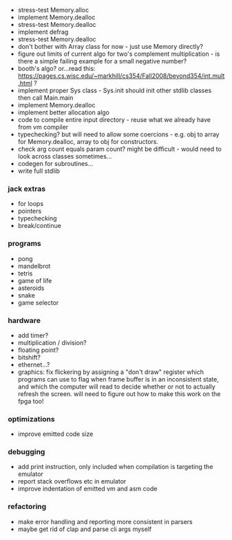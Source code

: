 - stress-test Memory.alloc
- implement Memory.dealloc
- stress-test Memory.dealloc
- implement defrag
- stress-test Memory.dealloc
- don't bother with Array class for now - just use Memory directly?
- figure out limits of current algo for two's complement multiplication - is there a simple failing example for a small negative number?
- booth's algo? or...read this: https://pages.cs.wisc.edu/~markhill/cs354/Fall2008/beyond354/int.mult.html ?
- implement proper Sys class - Sys.init should init other stdlib classes then call Main.main
- implement Memory.dealloc
- implement better allocation algo
- code to compile entire input directory - reuse what we already have from vm compiler
- typechecking? but will need to allow some coercions - e.g. obj to array for Memory.dealloc, array to obj for constructors.
- check arg count equals param count? might be difficult - would need to look across classes sometimes...
- codegen for subroutines...
- write full stdlib

### jack extras

- for loops
- pointers
- typechecking
- break/continue

### programs

- pong
- mandelbrot
- tetris
- game of life
- asteroids
- snake
- game selector

### hardware

- add timer?
- multiplication / division?
- floating point?
- bitshift?
- ethernet...?
- graphics: fix flickering by assigning a "don't draw" register which programs can use to flag when frame buffer is in an inconsistent state, and which the computer will read to decide whether or not to actually refresh the screen. will need to figure out how to make this work on the fpga too!

### optimizations

- improve emitted code size

### debugging

- add print instruction, only included when compilation is targeting the emulator
- report stack overflows etc in emulator
- improve indentation of emitted vm and asm code

### refactoring

- make error handling and reporting more consistent in parsers
- maybe get rid of clap and parse cli args myself

